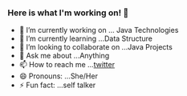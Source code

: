 ### Here is what I'm working on! 👋


- 🔭 I’m currently working on ... Java Technologies
- 🌱 I’m currently learning ...Data Structure
- 👯 I’m looking to collaborate on ...Java Projects
- 💬 Ask me about ...Anything
- 📫 How to reach me ...[twitter](https://twitter.com/Shailja_16)
- 😄 Pronouns: ...She/Her
- ⚡ Fun fact: ...self talker
 <!--- 🤔 I’m looking for help with ... -->
